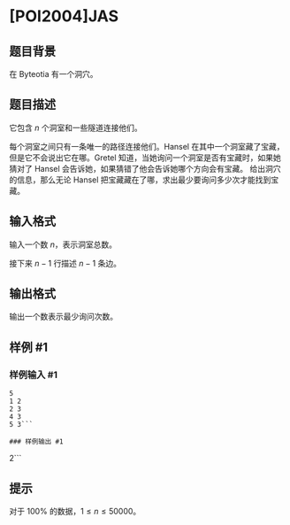 # [POI2004]JAS

## 题目背景

在 Byteotia 有一个洞穴。

## 题目描述

 它包含 $n$ 个洞室和一些隧道连接他们。

每个洞室之间只有一条唯一的路径连接他们。Hansel 在其中一个洞室藏了宝藏，但是它不会说出它在哪。Gretel 知道，当她询问一个洞室是否有宝藏时，如果她猜对了 Hansel 会告诉她，如果猜错了他会告诉她哪个方向会有宝藏。 给出洞穴的信息，那么无论 Hansel 把宝藏藏在了哪，求出最少要询问多少次才能找到宝藏。

## 输入格式

输入一个数 $n$，表示洞室总数。

接下来 $n-1$ 行描述 $n-1$ 条边。

## 输出格式

输出一个数表示最少询问次数。

## 样例 #1

### 样例输入 #1
```
5
1 2
2 3
4 3
5 3```

### 样例输出 #1

```
2```

## 提示

对于 $100\%$ 的数据，$1\le n\le50000$。
